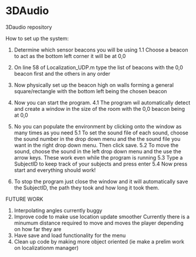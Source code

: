 # 3DAudio
3Daudio repository


How to set up the system:
1.	Determine which sensor beacons you will be using
1.1	Choose a beacon to act as the bottom left corner it will be at 0,0

2.	On line 58 of Localization_UDP.m type the list of beacons with the 0,0 beacon first and the others in any order

3.	Now physically set up the beacon high on walls forming a general square/rectangle with the bottom left being the chosen beacon

4.	Now you can start the program.
4.1	The program wil automatically detect and create a window in the size of the room with the 0,0 beacon being at 0,0

5.	No you can populate the environment by clicking onto the window as many times as you need
5.1 To set the sound file of each sound, choose the sound number in the drop down menu and the the sound file you want in the right drop down menu. Then click save.
5.2 To move the sound, choose the sound in the left drop down menu and the use the arrow keys. These work even while the program is running
5.3 Type a SubjectID to keep track of your subjects and press enter
5.4 Now press start and everything should work!

6. To stop the program just close the window and it will automatically save the SubjectID, the path they took and how long it took them.



FUTURE WORK
1. Interpolating angles currently buggy
2. Improve code to make use location update smoother
	Currently there is a minumum distance required to move and moves the player depending on how far they are
3. Have save and load functionality for the menu
4. Clean up code by making more object oriented (ie make a prelim work on localizationm manager)
